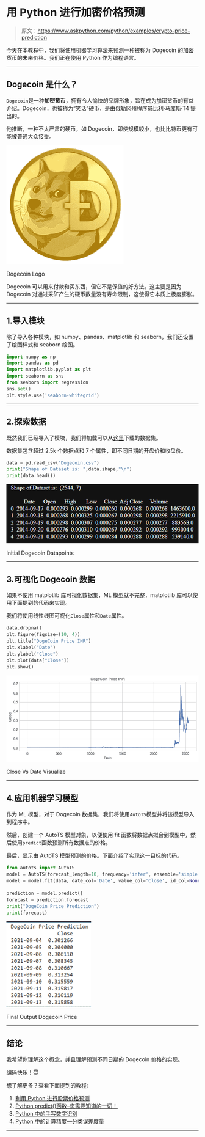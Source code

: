 # 用 Python 进行加密价格预测

> 原文：<https://www.askpython.com/python/examples/crypto-price-prediction>

今天在本教程中，我们将使用机器学习算法来预测一种被称为 Dogecoin 的加密货币的未来价格。我们正在使用 Python 作为编程语言。

* * *

## Dogecoin 是什么？

`Dogecoin`是一种**加密货币**，拥有令人愉快的品牌形象，旨在成为加密货币的有益介绍。Dogecoin，也被称为“笑话”硬币，是由俄勒冈州程序员比利·马库斯·T4 提出的。

他推断，一种不太严肃的硬币，如 Dogecoin，即使规模较小，也比比特币更有可能被普通大众接受。

![Dogecoin Img](img/742993b147ebf7aca62d5826598f5e6d.png)

Dogecoin Logo

Dogecoin 可以用来付款和买东西，但它不是保值的好方法。这主要是因为 Dogecoin 对通过采矿产生的硬币数量没有寿命限制，这使得它本质上极度膨胀。

* * *

## 1.导入模块

除了导入各种模块，如 numpy、pandas、matplotlib 和 seaborn，我们还设置了绘图样式和 seaborn 绘图。

```py
import numpy as np
import pandas as pd
import matplotlib.pyplot as plt
import seaborn as sns
from seaborn import regression
sns.set()
plt.style.use('seaborn-whitegrid')

```

* * *

## 2.探索数据

既然我们已经导入了模块，我们将加载可以从[这里](https://www.codespeedy.com/wp-content/uploads/2021/09/Dogecoin.csv)下载的数据集。

数据集包含超过 2.5k 个数据点和 7 个属性，即不同日期的开盘价和收盘价。

```py
data = pd.read_csv("Dogecoin.csv")
print("Shape of Dataset is: ",data.shape,"\n")
print(data.head())

```

![Initial Dogecoin Datapoints](img/7cdd3500c66c98fc945d70315f1d9233.png)

Initial Dogecoin Datapoints

* * *

## 3.可视化 Dogecoin 数据

如果不使用 matplotlib 库可视化数据集，ML 模型就不完整，matplotlib 库可以使用下面提到的代码来实现。

我们将使用线性线图可视化`Close`属性和`Date`属性。

```py
data.dropna()
plt.figure(figsize=(10, 4))
plt.title("DogeCoin Price INR")
plt.xlabel("Date")
plt.ylabel("Close")
plt.plot(data["Close"])
plt.show()

```

![Close Vs Date Visualize](img/05c34a3d9ad7d5078c7925170342e65a.png)

Close Vs Date Visualize

* * *

## 4.应用机器学习模型

作为 ML 模型，对于 Dogecoin 数据集，我们将使用`AutoTS`模型并将该模型导入到程序中。

然后，创建一个 AutoTS 模型对象，以便使用 fit 函数将数据点拟合到模型中，然后使用`predict`函数预测所有数据点的价格。

最后，显示由 AutoTS 模型预测的价格。下面介绍了实现这一目标的代码。

```py
from autots import AutoTS
model = AutoTS(forecast_length=10, frequency='infer', ensemble='simple', drop_data_older_than_periods=200)
model = model.fit(data, date_col='Date', value_col='Close', id_col=None)

prediction = model.predict()
forecast = prediction.forecast
print("DogeCoin Price Prediction")
print(forecast)

```

![Final Output Dogecoin Price](img/72270de6ebd385c03f7cfb1e64c9fec6.png)

Final Output Dogecoin Price

* * *

## 结论

我希望你理解这个概念，并且理解预测不同日期的 Dogecoin 价格的实现。

编码快乐！😇

想了解更多？查看下面提到的教程:

1.  [利用 Python 进行股票价格预测](https://www.askpython.com/python/examples/stock-price-prediction-python)
2.  [Python predict()函数–您需要知道的一切！](https://www.askpython.com/python/examples/python-predict-function)
3.  [Python 中的手写数字识别](https://www.askpython.com/python/examples/handwritten-digit-recognition)
4.  [Python 中的计算精度—分类误差度量](https://www.askpython.com/python/examples/calculating-precision)

* * *